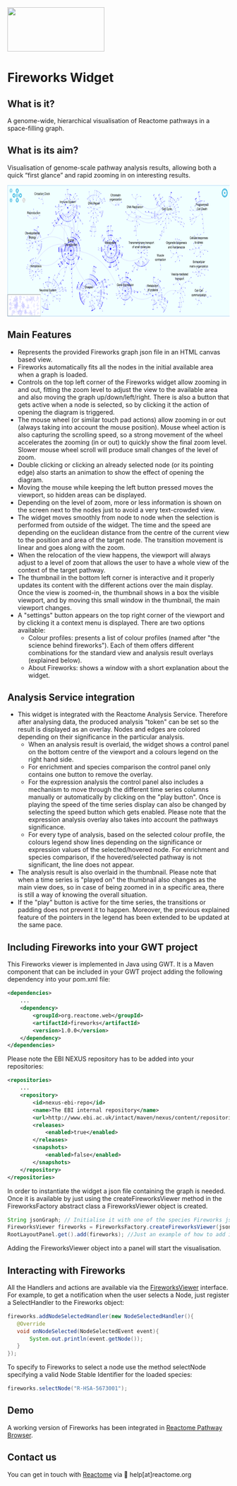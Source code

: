 <img src=https://cloud.githubusercontent.com/assets/6883670/22938783/bbef4474-f2d4-11e6-92a5-07c1a6964491.png width=220 height=100 />

# Fireworks Widget

## What is it?
A genome-wide, hierarchical visualisation of Reactome pathways in a space-filling graph.

## What is its aim?
  Visualisation of genome-scale pathway analysis results, allowing both a quick “first glance” and rapid zooming in on interesting results.

<img src="Fireworks_example.png" align="center" width="750" height="297" alt="Fireworks example">

## Main Features
* Represents the provided Fireworks graph json file in an HTML canvas based view.
* Fireworks automatically fits all the nodes in the initial available area when a graph is loaded.
* Controls on the top left corner of the Fireworks widget allow zooming in and out, fitting the zoom level to adjust the view to the available area and also moving the graph up/down/left/right. There is also a button that gets active when a node is selected, so by clicking it the action of opening the diagram is triggered.
* The mouse wheel (or similar touch pad actions) allow zooming in or out (always taking into account the mouse position). Mouse wheel action is also capturing the scrolling speed, so a strong movement of the wheel accelerates the zooming (in or out) to quickly show the final zoom level. Slower mouse wheel scroll will produce small changes of the level of zoom.
* Double clicking or clicking an already selected node (or its pointing edge) also starts an animation to show the effect of opening the diagram.
* Moving the mouse while keeping the left button pressed moves the viewport, so hidden areas can be displayed.
* Depending on the level of zoom, more or less information is shown on the screen next to the nodes just to avoid a very text-crowded view.
* The widget moves smoothly from node to node when the selection is performed from outside of the widget. The time and the speed are depending on the euclidean distance from the centre of the current view to the position and area of the target node. The transition movement is linear and goes along with the zoom.
* When the relocation of the view happens, the viewport will always adjust to a level of zoom that allows the user to have a whole view of the context of the target pathway.
* The thumbnail in the bottom left corner is interactive and it properly updates its content with the different actions over the main display. Once the view is zoomed-in, the thumbnail shows in a box the visible viewport, and by moving this small window in the thumbnail, the main viewport changes.
* A "settings" button appears on the top right corner of the viewport and by clicking it a context menu is displayed. There are two options available:
    *  Colour profiles: presents a list of colour profiles (named after "the science behind fireworks"). Each of them offers different combinations for the standard view and analysis result overlays (explained below).
    *  About Fireworks: shows a window with a short explanation about the widget.

## Analysis Service integration
* This widget is integrated with the Reactome Analysis Service. Therefore after analysing data, the produced analysis "token" can be set so the result is displayed as an overlay. Nodes and edges are colored depending on their significance in the particular analysis.
    * When an analysis result is overlaid, the widget shows a control panel on the bottom centre of the viewport and a colours legend on the right hand side.
    * For enrichment and species comparison the control panel only contains one button to remove the overlay.
    * For the expression analysis the control panel also includes a mechanism to move through the different time series columns manually or automatically by clicking on the "play button". Once is playing the speed of the time series display can also be changed by selecting the speed button which gets enabled. Please note that the expression analysis overlay also takes into account the pathways significance.
    * For every type of analysis, based on the selected colour profile, the colours legend show lines depending on the significance or expression values of the selected/hovered node. For enrichment and species comparison, if the hovered/selected pathway is not significant, the line does not appear.
* The analysis result is also overlaid in the thumbnail. Please note that when a time series is "played on" the thumbnail also changes as the main view does, so in case of being zoomed in in a specific area, there is still a way of knowing the overall situation.
* If the "play" button is active for the time series, the transitions or padding does not prevent it to happen. Moreover, the previous explained feature of the pointers in the legend has been extended to be updated at the same pace.

## Including Fireworks into your GWT project
This Fireworks viewer is implemented in Java using GWT. It is a Maven component that can be included in your GWT project adding the following dependency into your pom.xml file:

```xml
<dependencies>
    ...
    <dependency>
        <groupId>org.reactome.web</groupId>
        <artifactId>fireworks</artifactId>
        <version>1.0.0</version>
    </dependency>
</dependencies>
```

Please note the EBI NEXUS repository has to be added into your repositories:

```xml
<repositories>
    ...
    <repository>
        <id>nexus-ebi-repo</id>
        <name>The EBI internal repository</name>
        <url>http://www.ebi.ac.uk/intact/maven/nexus/content/repositories/ebi-repo/</url>
        <releases>
            <enabled>true</enabled>
        </releases>
        <snapshots>
            <enabled>false</enabled>
        </snapshots>
    </repository>
</repositories>
```

In order to instantiate the widget a json file containing the graph is needed. Once it is available by just using the
createFireworksViewer method in the FireworksFactory abstract class a FireworksViewer object is created.

```java
String jsonGraph; // Initialise it with one of the species Fireworks json generated in the Server side project
FireworksViewer fireworks = FireworksFactory.createFireworksViewer(jsonGraph);
RootLayoutPanel.get().add(fireworks); //Just an example of how to add it to the main root layout panel
```

Adding the FireworksViewer object into a panel will start the visualisation.

## Interacting with Fireworks
All the Handlers and actions are available via the [FireworksViewer](src/main/java/org/reactome/web/fireworks/client/FireworksViewer.java)
interface. For example, to get a notification when the user selects a Node, just register a SelectHandler to the Fireworks object:

 ```java
fireworks.addNodeSelectedHandler(new NodeSelectedHandler(){
    @Override
    void onNodeSelected(NodeSelectedEvent event){
        System.out.println(event.getNode());
    }
});
 ```

To specify to Fireworks to select a node use the method selectNode specifying a valid Node Stable Identifier for the loaded species:

```java
fireworks.selectNode("R-HSA-5673001");
```

## Demo
A working version of Fireworks has been integrated in [Reactome Pathway Browser](http://www.reactome.org/PathwayBrowser/).

## Contact us
You can get in touch with [Reactome](http://www.reactome.org) via :email: help[at]reactome.org
